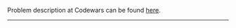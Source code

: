 Problem description at Codewars can be found
[here](https://www.codewars.com/kata/5ab52526379d20736b00000e/train/python).

-------------



